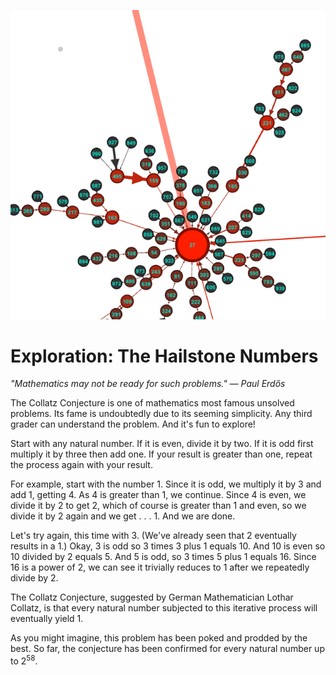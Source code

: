 ![Gephi screenshot](graphdetail.png)
# Exploration: The Hailstone Numbers

_"Mathematics may not be ready for such problems." &mdash; Paul Erdős_


The Collatz Conjecture is one of mathematics most famous unsolved problems. 
Its fame is undoubtedly due to its seeming simplicity. Any third grader 
can understand the problem. And it's fun to explore!

Start with any natural number. If it is even, divide it by two. If it is odd
first multiply it by three then add one. If your result is greater than one,
repeat the process again with your result. 

For example, start with the number 1. Since it is odd, we multiply it by 3 
and add 1, getting 4. As 4 is greater than 1, we continue. Since 4 is even,
we divide it by 2 to get 2, which of course is greater than 1 and even, so 
we divide it by 2 again and we get . . . 1. And we are done. 

Let's try again, this time with 3. (We've already seen that 2 eventually results
in a 1.) Okay, 3 is odd so 3 times 3 plus 1 equals 10. And 10 is even so 10
divided by 2 equals 5. And 5 is odd, so 3 times 5 plus 1 equals 16. Since 16 is 
a power of 2, we can see it trivially reduces to 1 after we repeatedly divide by 2. 

The Collatz Conjecture, suggested by German Mathematician Lothar Collatz, is that
every natural number subjected to this iterative process will eventually yield 1.

As you might imagine, this problem has been poked and prodded by the best. So far, 
the conjecture has been confirmed for every natural number up to 2<sup>58</sup>.  
